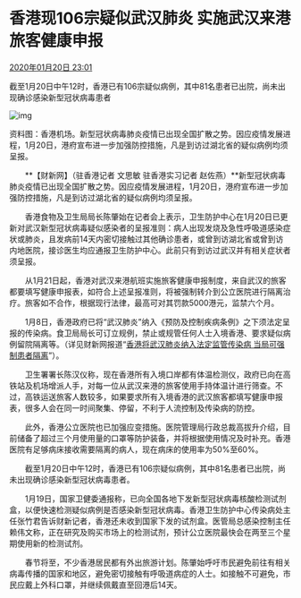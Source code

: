 # 香港现106宗疑似武汉肺炎 实施武汉来港旅客健康申报 

[2020年01月20日 23:01](http://www.caixin.com/2020-01-20/101506480.html)

截至1月20日中午12时，香港已有106宗疑似病例，其中81名患者已出院，尚未出现确诊感染新型冠状病毒患者

![img](http://img.caixin.com/2019-09-24/1569296478081947_480_320.jpg)

资料图：香港机场。新型冠状病毒肺炎疫情已出现全国扩散之势。因应疫情发展进程，1月20日，港府宣布进一步加强防控措施，凡是到访过湖北省的疑似病例均须呈报。

　　**【财新网】（驻香港记者 文思敏 驻香港实习记者 赵佐燕）**新型冠状病毒肺炎疫情已出现全国扩散之势。因应疫情发展进程，1月20日，港府宣布进一步加强防控措施，凡是到访过湖北省的疑似病例均须呈报。

　　香港食物及卫生局局长陈肇始在记者会上表示，卫生防护中心在1月20日已更新对武汉新型冠状病毒疑似感染者的呈报准则：病人出现发烧及急性呼吸道感染症状或肺炎，且发病前14天内密切接触过其他确诊患者，或曾到访湖北省或曾到访内地医院，接诊医生均应通报卫生防护中心。此前只有到访过武汉并有相关症状者须呈报。

　　从1月21日起，香港对武汉来港航班实施旅客健康申报制度，来自武汉的旅客都要填写健康申报表，如符合上述呈报准则，将被强制转介到公立医院进行隔离治疗。旅客如不合作，根据现行法律，最高可对其罚款5000港元，监禁六个月。

　　1月8日，香港政府已将“武汉肺炎”纳入《预防及控制疾病条例》之下须法定呈报的传染病。食卫局局长可订立规例，禁止或规管任何人士入境香港、要求疑似病例留院隔离等。（详见财新网报道“[香港将武汉肺炎纳入法定监管传染病 当局可强制患者隔离](http://www.caixin.com/2020-01-07/101501792.html)”）。

　　卫生署署长陈汉仪称，现在香港所有入境口岸都有体温检测仪，政府已向在高铁站及机场增派人手，对每一位从武汉来港的旅客使用手持体温计进行筛查。不过，高铁运送旅客人数较多，如果要求所有入境香港的武汉旅客都填写健康申报表，很多人会在同一时间聚集、停留，不利于人流控制及传染病的防控。

　　此外，香港公立医院也已加强应变措施。医院管理局行政总裁高拔升介绍，目前储备了超过三个月使用量的口罩等防护装备，并将根据使用情况及时补充。香港医院有足够病床接收需要隔离的病人，现在病床的使用率为50%至60%。

　　截至1月20日中午12时，香港已有106宗疑似病例，其中81名患者已出院，尚未出现确诊感染新型冠状病毒患者。

　　1月19日，国家卫健委通报称，已向全国各地下发新型冠状病毒核酸检测试剂盒，以便快速检测疑似病例是否感染新型冠状病毒。香港卫生防护中心传染病处主任张竹君告诉财新记者，香港还未收到国家下发的试剂盒。医管局总感染控制主任赖伟文称，正在研究及购买市场上的检测试剂，预计公立医院最快会在两至三个星期使用新的检测试剂。

　　春节将至，不少香港居民都有外出旅游计划。陈肇始呼吁市民避免前往有相关病毒传播的国家和地区，避免密切接触有呼吸道病症的人士。如接触不可避免，市民应戴上外科口罩，并继续佩戴直至回港后14天。